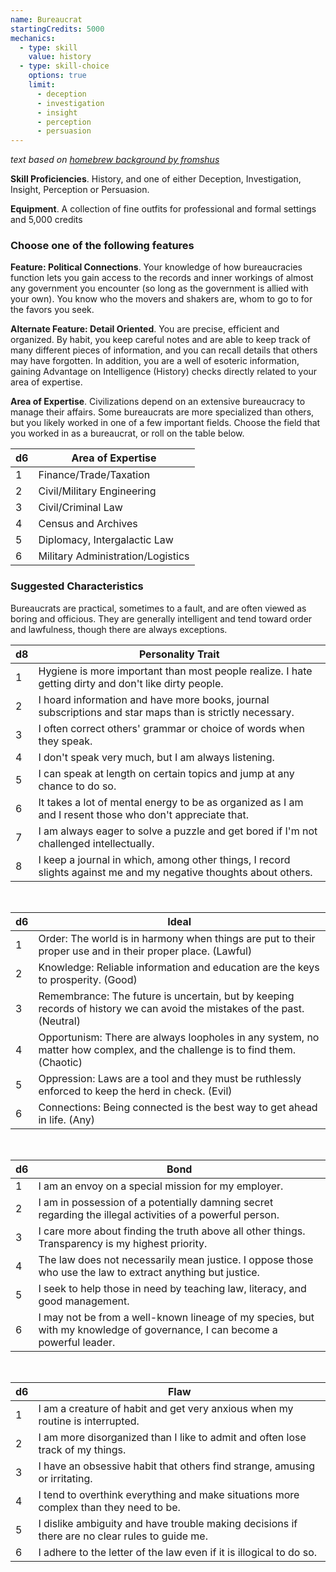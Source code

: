 ```yaml
---
name: Bureaucrat
startingCredits: 5000
mechanics:
  - type: skill
    value: history
  - type: skill-choice
    options: true
    limit:
      - deception
      - investigation
      - insight
      - perception
      - persuasion
---
```

_text based on [homebrew background by fromshus](https://www.dndbeyond.com/characters/backgrounds/2108-bureaucrat)_

__Skill Proficiencies__. History, and one of either Deception, Investigation, Insight, Perception or Persuasion.

__Equipment__. A collection of fine outfits for professional and formal settings and 5,000 credits

### Choose one of the following features

__Feature: Political Connections__. Your knowledge of how bureaucracies function lets you gain access to the records and inner
workings of almost any government you encounter (so long as the government is allied with your own). You know who the
movers and shakers are, whom to go to for the favors you seek.

__Alternate Feature: Detail Oriented__. You are precise, efficient and organized. By habit, you keep careful notes and are able to
keep track of many different pieces of information, and you can recall details that others may have forgotten.
In addition, you are a well of esoteric information, gaining Advantage on Intelligence (History) checks directly
related to your area of expertise.

__Area of Expertise__. Civilizations depend on an extensive bureaucracy to manage their affairs. Some bureaucrats are more
specialized than others, but you likely worked in one of a few important fields. Choose the field that you worked in as
a bureaucrat, or roll on the table below.

d6 | Area of Expertise
--- | ---
1 | Finance/Trade/Taxation
2 | Civil/Military Engineering
3 | Civil/Criminal Law
4 | Census and Archives
5 | Diplomacy, Intergalactic Law
6 | Military Administration/Logistics

<div class="hr"></div>

### Suggested Characteristics
Bureaucrats are practical, sometimes to a fault, and are often viewed as boring and officious. They are generally intelligent
and tend toward order and lawfulness, though there are always exceptions.

d8 | Personality Trait
--- | ---
1 | Hygiene is more important than most people realize. I hate getting dirty and don't like dirty people.
2 | I hoard information and have more books, journal subscriptions and star maps than is strictly necessary.
3 | I often correct others' grammar or choice of words when they speak.
4 | I don't speak very much, but I am always listening.
5 | I can speak at length on certain topics and jump at any chance to do so.
6 | It takes a lot of mental energy to be as organized as I am and I resent those who don't appreciate that.
7 | I am always eager to solve a puzzle and get bored if I'm not challenged intellectually.
8 | I keep a journal in which, among other things, I record slights against me and my negative thoughts about others.

<br>

d6 | Ideal
--- | ---
1 | Order: The world is in harmony when things are put to their proper use and in their proper place. (Lawful)
2 | Knowledge: Reliable information and education are the keys to prosperity. (Good)
3 | Remembrance: The future is uncertain, but by keeping records of history we can avoid the mistakes of the past. (Neutral)
4 | Opportunism: There are always loopholes in any system, no matter how complex, and the challenge is to find them. (Chaotic)
5 | Oppression: Laws are a tool and they must be ruthlessly enforced to keep the herd in check. (Evil)
6 | Connections: Being connected is the best way to get ahead in life. (Any)

<br>

d6 | Bond
--- | ---
1 | I am an envoy on a special mission for my employer.
2 | I am in possession of a potentially damning secret regarding the illegal activities of a powerful person.
3 | I care more about finding the truth above all other things. Transparency is my highest priority.
4 | The law does not necessarily mean justice. I oppose those who use the law to extract anything but justice.
5 | I seek to help those in need by teaching law, literacy, and good management.
6 | I may not be from a well-known lineage of my species, but with my knowledge of governance, I can become a powerful leader.

<br>

d6 | Flaw
--- | ---
1 | I am a creature of habit and get very anxious when my routine is interrupted.
2 | I am more disorganized than I like to admit and often lose track of my things.
3 | I have an obsessive habit that others find strange, amusing or irritating.
4 | I tend to overthink everything and make situations more complex than they need to be.
5 | I dislike ambiguity and have trouble making decisions if there are no clear rules to guide me.
6 | I adhere to the letter of the law even if it is illogical to do so.
